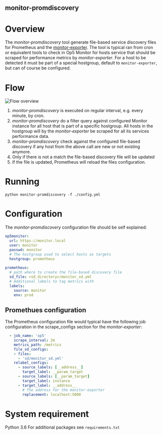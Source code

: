 monitor-promdiscovery
------------------------

# Overview
The *monitor-promdiscovery* tool generate file-based service discovery files for Prometheus and the [monitor-exporter](https://bitbucket.org/opsdis/monitor-exporter). 
The tool is typical ran from cron or equivalent tools to check in Op5 Monitor for hosts service that should be scraped for performance metrics by *monitor-exporter*.  For a host to be detected it must be part of a special hostgroup, default to `monitor-exporter`, but can of course be configured.

# Flow

![Flow overview](https://bitbucket.org/opsdis/monitor-promdiscovery/raw/master/doc/overview.png)

 1. *monitor-promdiscovery* is executed on regular interval, e.g. every minute, by cron.
 2. *monitor-promdiscovery* do a filter query against configured Monitor instance for all host that is part of a specific hostgroup. All hosts in the hostgroup will by the *monitor-exporter* be scraped for all its services performance data. 
 3. *monitor-promdiscovery* check against the configured file-based discovery if any host from the above call are new or not existing anymore.
 4. Only if there is not a match the file-based discovery file will be updated
 5. If the file is updated, Prometheus will reload the files configuration.

# Running 
	python monitor-promdiscovery -f ./config.yml

# Configuration
The *monitor-promdiscovery* configuration file should be self explained:
```yaml
op5monitor:  
  url: https://monitor.local  
  user: monitor  
  passwd: monitor  
  # The hostgroup used to select hosts as targets  
  hostgroup: prometheus  
  
prometheus:  
  # path where to create the file-based discovery file  
  sd_file: <sd_directory>/monitor_sd.yml  
  # Additional labels to tag metrics with  
  labels:  
    source: monitor  
    env: prod
``` 

## Promethues configuration
The Prometheus configuration file would typical have the following job configuration in the scrape_configs section for the *monitor-exporter*:  
```yaml
  - job_name: 'op5'
    scrape_interval: 2m
    metrics_path: /metrics
    file_sd_configs:
    - files:
      - 'sd/monitor_sd.yml'
    relabel_configs:
      - source_labels: [__address__]
        target_label: __param_target
      - source_labels: [__param_target]
        target_label: instance
      - target_label: __address__
        # The address for the monitor-exporter
        replacement: localhost:5000
```

# System requirement
Python 3.6
For additional packages see `requirements.txt`


